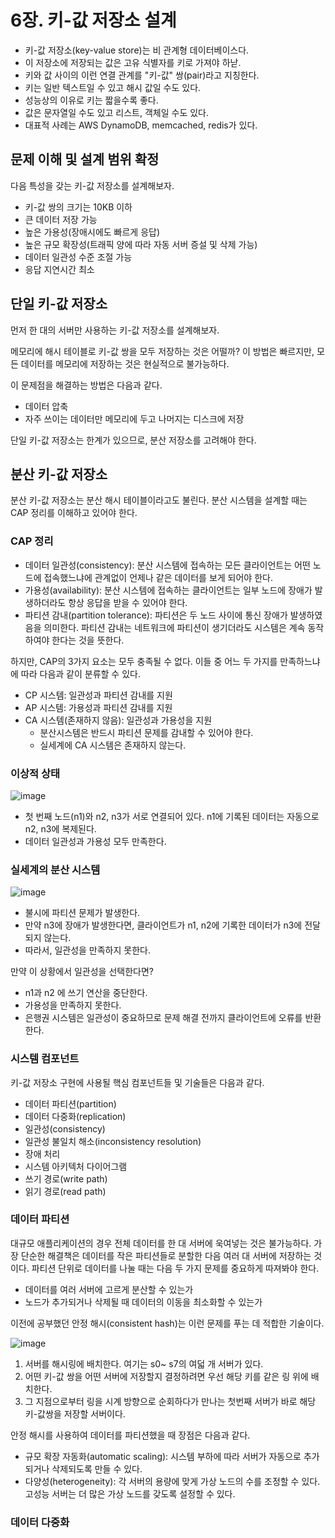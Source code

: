 # 6장. 키-값 저장소 설계
- 키-값 저장소(key-value store)는 비 관계형 데이터베이스다.
- 이 저장소에 저장되는 값은 고유 식별자를 키로 가져야 하낟.
- 키와 값 사이의 이런 연결 관계를 "키-값" 쌍(pair)라고 지칭한다.
- 키는 일반 텍스트일 수 있고 해시 값일 수도 있다.
- 성능상의 이유로 키는 짧을수록 좋다.
- 값은 문자열일 수도 있고 리스트, 객체일 수도 있다.
- 대표적 사례는 AWS DynamoDB, memcached, redis가 있다.

## 문제 이해 및 설계 범위 확정
다음 특성을 갖는 키-값 저장소를 설계해보자.

- 키-값 쌍의 크기는 10KB 이하
- 큰 데이터 저장 가능
- 높은 가용성(장애시에도 빠르게 응답)
- 높은 규모 확장성(트래픽 양에 따라 자동 서버 증설 및 삭제 가능)
- 데이터 일관성 수준 조절 가능
- 응답 지연시간 최소

## 단일 키-값 저장소
먼저 한 대의 서버만 사용하는 키-값 저장소를 설계해보자.

메모리에 해시 테이블로 키-값 쌍을 모두 저장하는 것은 어떨까? 이 방법은 빠르지만, 모든 데이터를 메모리에 저장하는 것은 현실적으로 불가능하다.

이 문제점을 해결하는 방법은 다음과 같다.

- 데이터 압축
- 자주 쓰이는 데이터만 메모리에 두고 나머지는 디스크에 저장

단일 키-값 저장소는 한계가 있으므로, 분산 저장소를 고려해야 한다.

## 분산 키-값 저장소
분산 키-값 저장소는 분산 해시 테이블이라고도 불린다. 분산 시스템을 설계할 때는 CAP 정리를 이해하고 있어야 한다.

### CAP 정리
- 데이터 일관성(consistency): 분산 시스템에 접속하는 모든 클라이언트는 어떤 노드에 접속했느냐에 관계없이 언제나 같은 데이터를 보게 되어야 한다.
- 가용성(availability): 분산 시스템에 접속하는 클라이언트는 일부 노드에 장애가 발생하더라도 항상 응답을 받을 수 있어야 한다.
- 파티션 감내(partition tolerance): 파티션은 두 노드 사이에 통신 장애가 발생하였음을 의미한다. 파티션 감내는 네트워크에 파티션이 생기더라도 시스템은 계속 동작하여야 한다는 것을 뜻한다.

하지만, CAP의 3가지 요소는 모두 충족될 수 없다. 이들 중 어느 두 가지를 만족하느냐에 따라 다음과 같이 분류할 수 있다.

- CP 시스템: 일관성과 파티션 감내를 지원
- AP 시스템: 가용성과 파티션 감내를 지원
- CA 시스템(존재하지 않음): 일관성과 가용성을 지원
  - 분산시스템은 반드시 파티션 문제를 감내할 수 있어야 한다.
  - 실세계에 CA 시스템은 존재하지 않는다.

### 이상적 상태
![image](https://github.com/alanhakhyeonsong/LetsReadBooks/assets/60968342/3c52ec19-a665-4fed-9f02-3ee1377aed3a)

- 첫 번째 노드(n1)와 n2, n3가 서로 연결되어 있다. n1에 기록된 데이터는 자동으로 n2, n3에 복제된다.
- 데이터 일관성과 가용성 모두 만족한다.

### 실세계의 분산 시스템
![image](https://github.com/alanhakhyeonsong/LetsReadBooks/assets/60968342/d194101c-f51e-4cad-9949-0db215c9b5e4)

- 불시에 파티션 문제가 발생한다.
- 만약 n3에 장애가 발생한다면, 클라이언트가 n1, n2에 기록한 데이터가 n3에 전달되지 않는다.
- 따라서, 일관성을 만족하지 못한다.

만약 이 상황에서 일관성을 선택한다면?

- n1과 n2 에 쓰기 연산을 중단한다.
- 가용성을 만족하지 못한다.
- 은행권 시스템은 일관성이 중요하므로 문제 해결 전까지 클라이언트에 오류를 반환한다.

### 시스템 컴포넌트
키-값 저장소 구현에 사용될 핵심 컴포넌트들 및 기술들은 다음과 같다.

- 데이터 파티션(partition)
- 데이터 다중화(replication)
- 일관성(consistency)
- 일관성 불일치 해소(inconsistency resolution)
- 장애 처리
- 시스템 아키텍처 다이어그램
- 쓰기 경로(write path)
- 읽기 경로(read path)

### 데이터 파티션
대규모 애플리케이션의 경우 전체 데이터를 한 대 서버에 욱여넣는 것은 불가능하다. 가장 단순한 해결책은 데이터를 작은 파티션들로 분할한 다음 여러 대 서버에 저장하는 것이다. 파티션 단위로 데이터를 나눌 때는 다음 두 가지 문제를 중요하게 따져봐야 한다.

- 데이터를 여러 서버에 고르게 분산할 수 있는가
- 노드가 추가되거나 삭제될 때 데이터의 이동을 최소화할 수 있는가

이전에 공부했던 안정 해시(consistent hash)는 이런 문제를 푸는 데 적합한 기술이다.

![image](https://github.com/alanhakhyeonsong/LetsReadBooks/assets/60968342/416d9073-459b-4ad2-bb3e-9f2dac25edfd)

1. 서버를 해시링에 배치한다. 여기는 s0~ s7의 여덟 개 서버가 있다.
2. 어떤 키-값 쌍을 어떤 서버에 저장할지 결정하려면 우선 해당 키를 같은 링 위에 배치한다.
3. 그 지점으로부터 링을 시계 방향으로 순회하다가 만나는 첫번째 서버가 바로 해당 키-값쌍을 저장할 서버이다.

안정 해시를 사용하여 데이터를 파티션했을 때 장점은 다음과 같다.

- 규모 확장 자동화(automatic scaling): 시스템 부하에 따라 서버가 자동으로 추가되거나 삭제되도록 만들 수 있다.
- 다양성(heterogeneity): 각 서버의 용량에 맞게 가상 노드의 수를 조정할 수 있다. 고성능 서버는 더 많은 가상 노드를 갖도록 설정할 수 있다.

### 데이터 다중화
